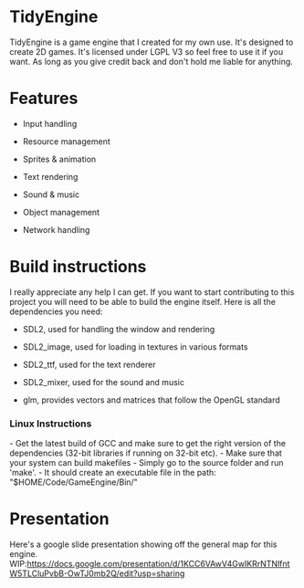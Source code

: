 # TidyEngine
TidyEngine is a game engine that I created for my own use. It's designed to create 2D games. It's licensed under LGPL V3 so feel free to use it if you want. As long as you give credit back and don't hold me liable for anything.

# Features
- Input handling

- Resource management

- Sprites & animation

- Text rendering

- Sound & music

- Object management

- Network handling

# Build instructions
I really appreciate any help I can get. If you want to start contributing to this project you will need to be able to build the engine itself. Here is all the dependencies you need:

- SDL2, used for handling the window and rendering

- SDL2_image, used for loading in textures in various formats

- SDL2_ttf, used for the text renderer

- SDL2_mixer, used for the sound and music

- glm, provides vectors and matrices that follow the OpenGL standard

<h3>Linux Instructions</h3>
- Get the latest build of GCC and make sure to get the right version of the dependencies (32-bit libraries if running on 32-bit etc).
- Make sure that your system can build makefiles
- Simply go to the source folder and run 'make'.
- It should create an executable file in the path: "$HOME/Code/GameEngine/Bin/"

# Presentation
Here's a google slide presentation showing off the general map for this engine.
WIP:https://docs.google.com/presentation/d/1KCC6VAwV4GwIKRrNTNlfntW5TLCluPvbB-OwTJ0mb2Q/edit?usp=sharing
